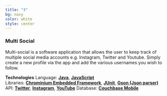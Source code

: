```yaml
---
title: "3"
bg: navy
color: white
style: center
---
```

### **Multi Social**
Multi-social is a software application that allows the user to keep track of multiple social media accounts e.g. Instagram, Twitter and Youtube.
Simply create a new profile via the app and add the various usernames you wish to follow.    
  
**Technologies**
Language: [**Java**](https://www.oracle.com/java/index.html), [**JavaScript**](https://www.javascript.com)    
Libraries:   [**Chrominium Embedded Framework**](https://en.wikipedia.org/wiki/Chromium_Embedded_Framework), [**JUnit**](http://junit.org/junit4/), [**Gson (Json parser)**](https://github.com/google/gson)   
API: [**Twitter**](https://dev.twitter.com/docs), [**Instagram**](https://www.instagram.com/developer/), [**YouTube**](https://developers.google.com/youtube/documentation/)
Database: [**Couchbase Mobile**](http://www.couchbase.com)
